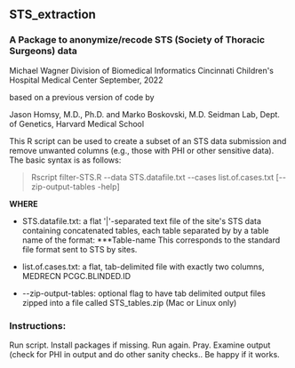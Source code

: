 ## STS_extraction
 
### A Package to anonymize/recode STS (Society of Thoracic Surgeons) data

Michael Wagner
Division of Biomedical Informatics
Cincinnati Children's Hospital Medical Center
September, 2022

based on a previous version of code by 

Jason Homsy, M.D., Ph.D. and Marko Boskovski, M.D.
Seidman Lab, Dept. of Genetics, Harvard Medical School

This R script can be used to create a subset of an STS data submission and remove unwanted columns (e.g., those with PHI or other sensitive data). The basic syntax is as follows:


> Rscript filter-STS.R  --data STS.datafile.txt --cases list.of.cases.txt [--zip-output-tables -help]

**WHERE**

*  STS.datafile.txt: a flat '|'-separated text file of the site's STS data
      containing concatenated tables, each table separated by
      by a table name of the format:
        ***Table-name
      This corresponds to the standard file format sent to STS by sites.

*  list.of.cases.txt: a flat, tab-delimited file with exactly two columns, 
      MEDRECN PCGC.BLINDED.ID

*  --zip-output-tables: optional flag to have tab delimited output files 
      zipped into a file called STS_tables.zip (Mac or Linux only)



### Instructions:

Run script. Install packages if missing. Run again. Pray. Examine output (check for PHI in output and do other sanity checks.. Be happy if it works.


